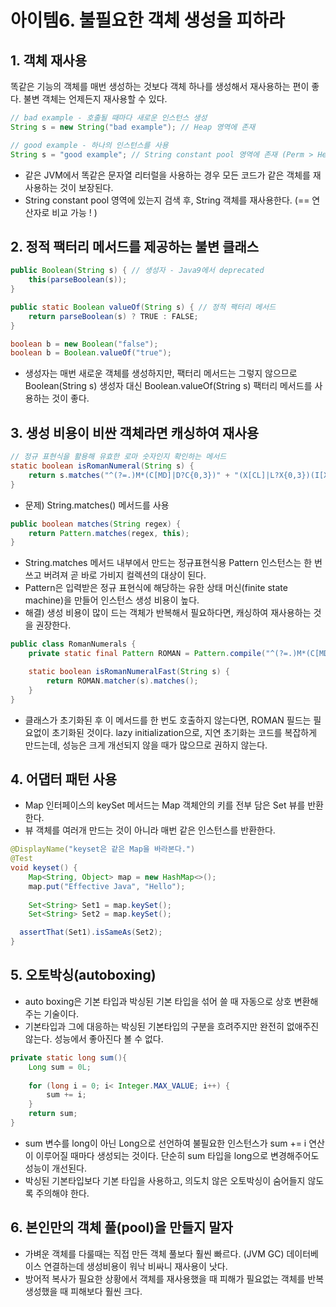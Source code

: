 # 아이템6. 불필요한 객체 생성을 피하라

## 1. 객체 재사용
똑같은 기능의 객체를 매번 생성하는 것보다 객체 하나를 생성해서 재사용하는 편이 좋다. 불변 객체는 언제든지 재사용할 수 있다.     
```java
// bad example - 호출될 때마다 새로운 인스턴스 생성
String s = new String("bad example"); // Heap 영역에 존재

// good example - 하나의 인스턴스를 사용
String s = "good example"; // String constant pool 영역에 존재 (Perm > Heap)
```
- 같은 JVM에서 똑같은 문자열 리터럴을 사용하는 경우 모든 코드가 같은 객체를 재사용하는 것이 보장된다.      
- String constant pool 영역에 있는지 검색 후, String 객체를 재사용한다. (== 연산자로 비교 가능 ! )

## 2. 정적 팩터리 메서드를 제공하는 불변 클래스
```java
public Boolean(String s) { // 생성자 - Java9에서 deprecated
    this(parseBoolean(s));
}

public static Boolean valueOf(String s) { // 정적 팩터리 메서드
    return parseBoolean(s) ? TRUE : FALSE;
}
```
```java
boolean b = new Boolean("false");
boolean b = Boolean.valueOf("true"); 
```
- 생성자는 매번 새로운 객체를 생성하지만, 팩터리 메서드는 그렇지 않으므로 Boolean(String s) 생성자 대신 Boolean.valueOf(String s) 팩터리 메서드를 사용하는 것이 좋다.

## 3. 생성 비용이 비싼 객체라면 캐싱하여 재사용
```java
// 정규 표현식을 활용해 유효한 로마 숫자인지 확인하는 메서드
static boolean isRomanNumeral(String s) {
    return s.matches("^(?=.)M*(C[MD]|D?C{0,3})" + "(X[CL]|L?X{0,3})(I[XV]|V?I{0,3})$");
}
```
- 문제) String.matches() 메서드를 사용
```java
public boolean matches(String regex) {
    return Pattern.matches(regex, this);
}
```
- String.matches 메서드 내부에서 만드는 정규표현식용 Pattern 인스턴스는 한 번 쓰고 버려져 곧 바로 가비지 컬렉션의 대상이 된다.
- Pattern은 입력받은 정규 표현식에 해당하는 유한 상태 머신(finite state machine)을 만들어 인스턴스 생성 비용이 높다.
- 해결) 생성 비용이 많이 드는 객체가 반복해서 필요하다면, 캐싱하여 재사용하는 것을 권장한다.
```java
public class RomanNumerals {
    private static final Pattern ROMAN = Pattern.compile("^(?=.)M*(C[MD]|D?C{0,3})" + "(X[CL]|L?X{0,3})(I[XV]|V?I{0,3})$");

    static boolean isRomanNumeralFast(String s) {
        return ROMAN.matcher(s).matches();
    }
}
```
- 클래스가 초기화된 후 이 메서드를 한 번도 호출하지 않는다면, ROMAN 필드는 필요없이 초기화된 것이다. lazy initialization으로, 지연 초기화는 코드를 복잡하게 만드는데, 성능은 크게 개선되지 않을 때가 많으므로 권하지 않는다.

## 4. 어댑터 패턴 사용
- Map 인터페이스의 keySet 메서드는 Map 객체안의 키를 전부 담은 Set 뷰를 반환한다.
- 뷰 객체를 여러개 만드는 것이 아니라 매번 같은 인스턴스를 반환한다. 
```java
@DisplayName("keyset은 같은 Map을 바라본다.")
@Test
void keyset() {
    Map<String, Object> map = new HashMap<>();
    map.put("Effective Java", "Hello");
    
    Set<String> Set1 = map.keySet();
    Set<String> Set2 = map.keySet();

  assertThat(Set1).isSameAs(Set2);
}
```

## 5. 오토박싱(autoboxing)
- auto boxing은 기본 타입과 박싱된 기본 타입을 섞어 쓸 때 자동으로 상호 변환해주는 기술이다. 
- 기본타입과 그에 대응하는 박싱된 기본타입의 구분을 흐려주지만 완전히 없애주진 않는다. 성능에서 좋아진다 볼 수 없다.
```java
private static long sum(){
    Long sum = 0L;
    
    for (long i = 0; i< Integer.MAX_VALUE; i++) {
        sum += i;
    }
    return sum;
}
```
- sum 변수를 long이 아닌 Long으로 선언하여 불필요한 인스턴스가 sum += i 연산이 이루어질 때마다 생성되는 것이다. 단순히 sum 타입을 long으로 변경해주어도 성능이 개선된다.
- 박싱된 기본타입보다 기본 타입을 사용하고, 의도치 않은 오토박싱이 숨어들지 않도록 주의해야 한다.

## 6. 본인만의 객체 풀(pool)을 만들지 말자
- 가벼운 객체를 다룰때는 직접 만든 객체 풀보다 훨씬 빠르다. (JVM GC) 데이터베이스 연결하는데 생성비용이 워낙 비싸니 재사용이 낫다.
- 방어적 복사가 필요한 상황에서 객체를 재사용했을 때 피해가 필요없는 객체를 반복 생성했을 때 피해보다 훨씬 크다.